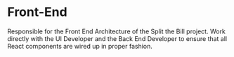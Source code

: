 # Front-End

Responsible for the Front End Architecture of the Split the Bill project. Work directly with the UI Developer and the Back End Developer to ensure that all React components are wired up in proper fashion.
